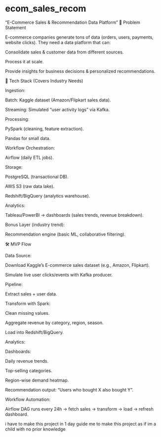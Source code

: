 # ecom_sales_recom

“E-Commerce Sales & Recommendation Data Platform”
🎯 Problem Statement

E-commerce companies generate tons of data (orders, users, payments, website clicks). They need a data platform that can:

Consolidate sales & customer data from different sources.

Process it at scale.

Provide insights for business decisions & personalized recommendations.

🔧 Tech Stack (Covers Industry Needs)

Ingestion:

Batch: Kaggle dataset (Amazon/Flipkart sales data).

Streaming: Simulated “user activity logs” via Kafka.

Processing:

PySpark (cleaning, feature extraction).

Pandas for small data.

Workflow Orchestration:

Airflow (daily ETL jobs).

Storage:

PostgreSQL (transactional DB).

AWS S3 (raw data lake).

Redshift/BigQuery (analytics warehouse).

Analytics:

Tableau/PowerBI → dashboards (sales trends, revenue breakdown).

Bonus Layer (industry trend):

Recommendation engine (basic ML, collaborative filtering).

🛠️ MVP Flow

Data Source:

Download Kaggle’s E-commerce sales dataset (e.g., Amazon, Flipkart).

Simulate live user clicks/events with Kafka producer.

Pipeline:

Extract sales + user data.

Transform with Spark:

Clean missing values.

Aggregate revenue by category, region, season.

Load into Redshift/BigQuery.

Analytics:

Dashboards:

Daily revenue trends.

Top-selling categories.

Region-wise demand heatmap.

Recommendation output: “Users who bought X also bought Y”.

Workflow Automation:

Airflow DAG runs every 24h → fetch sales → transform → load → refresh dashboard.

i have to make this project in 1 day 
guide me to make this project as if im a child with no prior knowledge
